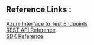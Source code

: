 ## Reference Links :

[Azure Interface to Test Endpoints](https://fott-preview.azurewebsites.net/prebuilts-analyze)</br>
[REST API Reference](https://github.com/Azure-Samples/cognitive-services-quickstart-code/blob/master/python/FormRecognizer/rest/python-receipts.md)</br>
[SDK Reference](https://docs.microsoft.com/en-us/python/api/overview/azure/ai-formrecognizer-readme?view=azure-python)

